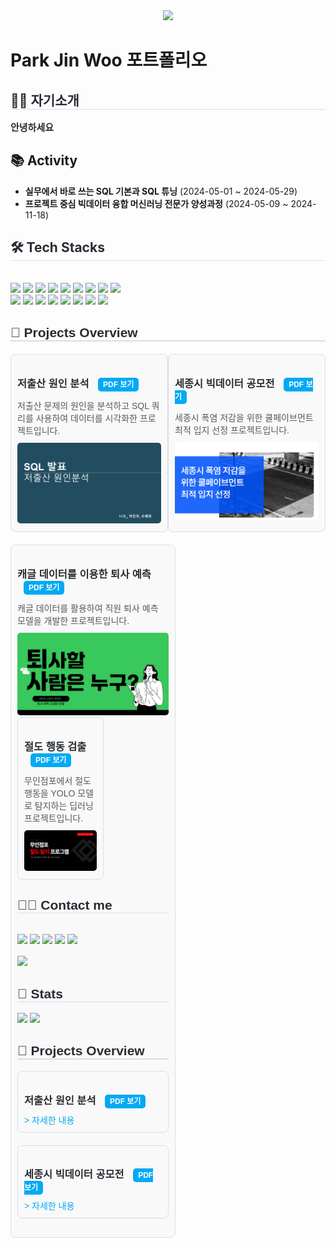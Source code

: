 <div align="center">
    <!-- 인사 이미지 -->
    <img src="https://capsule-render.vercel.app/api?type=soft&color=0:64af69,100:4fa15f&height=180&text=Hello!%20👋%20%20%20Welcome%20to%20my%20GitHub.%20&animation=twinkling&fontColor=ffffff&fontSize=50" />
</div>

<!-- Park Jin Woo 포트폴리오 텍스트 -->
<div style="text-align: left; font-size: 24px; font-weight: bold; margin-top: 20px; color: #282d33;">
</div>

# Park Jin Woo 포트폴리오

<!-- 자기소개 섹션 -->
<div style="text-align: left;"> 
    <h2 style="border-bottom: 1px solid #d8dee4; color: #282d33;"> 🙋‍♂️ 자기소개 </h2>  
    <div style="font-weight: 700; font-size: 15px; text-align: left; color: #282d33;"> 안녕하세요 </div> 
</div>



## 📚 Activity
- **실무에서 바로 쓰는 SQL 기본과 SQL 튜닝** (2024-05-01 ~ 2024-05-29)
- **프로젝트 중심 빅데이터 융합 머신러닝 전문가 양성과정** (2024-05-09 ~ 2024-11-18)

<!-- Tech Stacks 섹션 -->
<div style="text-align: left;">
    <h2 style="border-bottom: 1px solid #d8dee4; color: #282d33;"> 🛠️ Tech Stacks </h2> <br> 
    <div style="text-align: left;"> 
        <img src="https://img.shields.io/badge/PyTorch-EE4C2C?style=flat&logo=PyTorch&logoColor=white">
        <img src="https://img.shields.io/badge/MongoDB-47A248?style=flat&logo=MongoDB&logoColor=white">
        <img src="https://img.shields.io/badge/Linux-FCC624?style=flat&logo=Linux&logoColor=white">
        <img src="https://img.shields.io/badge/Oracle-F80000?style=flat&logo=Oracle&logoColor=white">
        <img src="https://img.shields.io/badge/Notion-000000?style=flat&logo=Notion&logoColor=white">
        <img src="https://img.shields.io/badge/Python-3776AB?style=flat&logo=Python&logoColor=white">
        <img src="https://img.shields.io/badge/Tensorflow-FF6F00?style=flat&logo=Tensorflow&logoColor=white">
        <img src="https://img.shields.io/badge/Hadoop-66CCFF?style=flat&logo=Hadoop&logoColor=white">
        <img src="https://img.shields.io/badge/Hive-FFB81C?style=flat&logo=Hive&logoColor=white"><br/>
        <img src="https://img.shields.io/badge/Tableau-E97627?style=flat&logo=Tableau&logoColor=white">  
        <img src="https://img.shields.io/badge/Pandas-150458?style=flat&logo=pandas&logoColor=white">
        <img src="https://img.shields.io/badge/Numpy-013243?style=flat&logo=numpy&logoColor=white">
        <img src="https://img.shields.io/badge/Matplotlib-3776AB?style=flat&logo=python&logoColor=white">
        <img src="https://img.shields.io/badge/SHAP-0096C7?style=flat&logoColor=white">
        <img src="https://img.shields.io/badge/OpenCV-5C3EE8?style=flat&logo=opencv&logoColor=white">
        <img src="https://img.shields.io/badge/Tkinter-003366?style=flat&logo=python&logoColor=white">
        <img src="https://img.shields.io/badge/YOLO-000000?style=flat&logo=YOLO&logoColor=white">
    </div>
</div>




<!-- Projects 섹션 -->
<div style="font-family: Arial, sans-serif; margin-top: 30px;">
  <h2 style="border-bottom: 2px solid #d8dee4; color: #282d33;">📂 Projects Overview</h2>
  
  <!-- 첫 번째 행 -->
  <div style="display: flex; justify-content: space-between; margin-top: 20px;">
    <!-- Project 1 -->
    <div style="width: 48%; border: 1px solid #d8dee4; border-radius: 8px; padding: 10px; background-color: #f9f9f9;">
      <h3 style="margin-bottom: 10px; color: #282d33;">
        저출산 원인 분석 
        <a href="https://github.com/jinjin7766/Portfolio/blob/main/11%EC%A1%B0_%EB%B0%95%EC%A7%84%EC%9A%B0_%EC%A1%B0%ED%98%9C%EC%A0%95.pdf" style="text-decoration: none; color: white; background-color: #03A9F4; padding: 4px 8px; border-radius: 5px; font-size: 12px; margin-left: 10px;">PDF 보기</a>
      </h3>
      <p style="font-size: 14px; color: #585858; margin-bottom: 10px;">
        저출산 문제의 원인을 분석하고 SQL 쿼리를 사용하여 데이터를 시각화한 프로젝트입니다.
      </p>
      <a href="https://github.com/jinjin7766/Portfolio/blob/main/11%EC%A1%B0_%EB%B0%95%EC%A7%84%EC%9A%B0_%EC%A1%B0%ED%98%9C%EC%A0%95.pdf">
        <img src="https://github.com/jinjin7766/Portfolio/blob/main/SQL_%ED%91%9C%EC%A7%80.png" alt="SQL Project" style="width: 100%; height: auto; border-radius: 5px;">
      </a>
    </div>
    <!-- Project 2 -->
    <div style="width: 48%; border: 1px solid #d8dee4; border-radius: 8px; padding: 10px; background-color: #f9f9f9;">
      <h3 style="margin-bottom: 10px; color: #282d33;">
        세종시 빅데이터 공모전 
        <a href="https://github.com/jinjin7766/Portfolio/blob/main/%EC%84%B8%EC%A2%85%EC%8B%9C_%ED%8F%AD%EC%97%BC_%EC%A0%80%EA%B0%90%EC%9D%84_%EC%9C%84%ED%95%9C_%EC%BF%A8%ED%8E%98%EC%9D%B4%EB%B8%8C%EB%A8%BC%ED%8A%B8_%EC%B5%9C%EC%A0%81_%EC%9E%85%EC%A7%80_%EC%84%A0%EC%A0%95.pdf" style="text-decoration: none; color: white; background-color: #03A9F4; padding: 4px 8px; border-radius: 5px; font-size: 12px; margin-left: 10px;">PDF 보기</a>
      </h3>
      <p style="font-size: 14px; color: #585858; margin-bottom: 10px;">
        세종시 폭염 저감을 위한 쿨페이브먼트 최적 입지 선정 프로젝트입니다.
      </p>
      <a href="https://github.com/jinjin7766/Portfolio/blob/main/%EC%84%B8%EC%A2%85%EC%8B%9C_%ED%8F%AD%EC%97%BC_%EC%A0%80%EA%B0%90%EC%9D%84_%EC%9C%84%ED%95%9C_%EC%BF%A8%ED%8E%98%EC%9D%B4%EB%B8%8C%EB%A8%BC%ED%8A%B8_%EC%B5%9C%EC%A0%81_%EC%9E%85%EC%A7%80_%EC%84%A0%EC%A0%95.pdf">
        <img src="https://github.com/jinjin7766/Portfolio/blob/main/%EA%B3%B5%EB%AA%A8%EC%A0%84_%ED%91%9C%EC%A7%80.png" alt="Cool Pavement Project" style="width: 100%; height: auto; border-radius: 5px;">
      </a>
    </div>
  </div>

  <!-- 두 번째 행 -->
  <div style="display: flex; justify-content: space-between; margin-top: 20px;">
    <!-- Project 3 -->
    <div style="width: 48%; border: 1px solid #d8dee4; border-radius: 8px; padding: 10px; background-color: #f9f9f9;">
      <h3 style="margin-bottom: 10px; color: #282d33;">
        캐글 데이터를 이용한 퇴사 예측 
        <a href="https://github.com/jinjin7766/Portfolio/blob/main/%ED%94%BC%EB%93%9C%EB%B0%B1_%ED%9B%84_%EC%B5%9C%EC%A2%85_%ED%87%B4%EC%82%AC%EC%9E%90%EC%98%88%EC%B8%A1.pdf" style="text-decoration: none; color: white; background-color: #03A9F4; padding: 4px 8px; border-radius: 5px; font-size: 12px; margin-left: 10px;">PDF 보기</a>
      </h3>
      <p style="font-size: 14px; color: #585858; margin-bottom: 10px;">
        캐글 데이터를 활용하여 직원 퇴사 예측 모델을 개발한 프로젝트입니다.
      </p>
      <a href="https://github.com/jinjin7766/Portfolio/blob/main/%ED%94%BC%EB%93%9C%EB%B0%B1_%ED%9B%84_%EC%B5%9C%EC%A2%85_%ED%87%B4%EC%82%AC%EC%9E%90%EC%98%88%EC%B8%A1.pdf">
        <img src="https://github.com/jinjin7766/Portfolio/blob/main/%ED%87%B4%EC%82%AC%EC%98%88%EC%B8%A1_%ED%91%9C%EC%A7%80.png" alt="Employee Turnover Project" style="width: 100%; height: auto; border-radius: 5px;">
      </a>
<!-- Project 4 -->
<div style="width: 48%; border: 1px solid #d8dee4; border-radius: 8px; padding: 10px; background-color: #f9f9f9;">
  <h3 style="margin-bottom: 10px; color: #282d33;">
    절도 행동 검출
    <a href="https://github.com/jinjin7766/Portfolio/blob/main/%EB%AC%B4%EC%9D%B8%EC%A0%90%ED%8F%AC_%EC%A0%88%EB%8F%84%ED%83%90%EC%A7%80_%ED%94%84%EB%A1%9C%EA%B7%B8%EB%9E%A8.pdf" style="text-decoration: none; color: white; background-color: #03A9F4; padding: 4px 8px; border-radius: 5px; font-size: 12px; margin-left: 10px;">PDF 보기</a>
  </h3>
  <p style="font-size: 14px; color: #585858; margin-bottom: 10px;">
    무인점포에서 절도 행동을 YOLO 모델로 탐지하는 딥러닝 프로젝트입니다.
  </p>
  <a href="https://github.com/jinjin7766/Portfolio/blob/main/%EB%AC%B4%EC%9D%B8%EC%A0%90%ED%8F%AC_%EC%A0%88%EB%8F%84%ED%83%90%EC%A7%80_%ED%94%84%EB%A1%9C%EA%B7%B8%EB%9E%A8.pdf">
    <img src="https://github.com/jinjin7766/Portfolio/blob/main/%EC%A0%88%EB%8F%84%ED%83%90%EC%A7%80_%ED%91%9C%EC%A7%80.png" alt="Theft Detection Project" style="width: 100%; height: auto; border-radius: 5px;">
  </a>
</div>



<!-- Contact 섹션 -->
<div style="text-align: left;">
    <h2 style="border-bottom: 1px solid #d8dee4; color: #282d33;"> 🧑‍💻 Contact me </h2> <br> 
    <div style="text-align: left;"> 
        <a href="mailto:jinjin776683@gmail.com"><img src="https://img.shields.io/badge/Gmail-EA4335?style=flat&logo=Gmail&logoColor=white"></a>
        <a href="#"><img src="https://img.shields.io/badge/Notion-000000?style=flat&logo=Notion&logoColor=white"></a>
        <a href="#"><img src="https://img.shields.io/badge/Instagram-E4405F?style=flat&logo=Instagram&logoColor=white"></a>
        <a href="https://www.linkedin.com/in/%EC%A7%84%EC%9A%B0-%EB%B0%95-184996333/"><img src="https://img.shields.io/badge/LinkedIn-0077B5?style=flat&logo=LinkedIn&logoColor=white"></a>
        <a href="mailto:jinjin7766@naver.com"><img src="https://img.shields.io/badge/Naver-03C75A?style=flat&logo=Naver&logoColor=white"></a>
    </div>  
    <br> 
    <div style="text-align: left;"> 
        <a href="https://hits.seeyoufarm.com">
            <img src="https://hits.seeyoufarm.com/api/count/incr/badge.svg?url=https%3A%2F%2Fgithub.com%2Fjinjin7766%2F&count_bg=%23000000&title_bg=%23000000&icon=github.svg&icon_color=%23FFFFFF&title=GitHub&edge_flat=false"/>
        </a>
    </div> 
</div>


<!-- Stats 섹션 -->
<div style="text-align: left;"> 
    <h2 style="border-bottom: 1px solid #d8dee4; color: #282d33;"> 🏅 Stats </h2> 
    <div style="text-align: left;"> 
        <img src="https://github-readme-stats.vercel.app/api?username=jinjin7766&bg_color=180,ffffff,00000000&title_color=000000&text_color=000000"/>
        <img src="https://github-readme-stats.vercel.app/api/top-langs/?username=jinjin7766&layout=compact&bg_color=180,ffffff,00000000&title_color=000000&text_color=000000"/>
    </div> 
</div>





<div style="font-family: Arial, sans-serif; margin-top: 30px;">
  <h2 style="border-bottom: 2px solid #d8dee4; color: #282d33;">📂 Projects Overview</h2>

  <!-- 첫 번째 프로젝트 -->
  <div style="margin-bottom: 20px; border: 1px solid #d8dee4; border-radius: 8px; padding: 10px; background-color: #f9f9f9;">
    <h3 style="color: #282d33; margin-bottom: 10px;">
      저출산 원인 분석
      <a href="https://github.com/jinjin7766/Portfolio/blob/main/11%EC%A1%B0_%EB%B0%95%EC%A7%84%EC%9A%B0_%EC%A1%B0%ED%98%9C%EC%A0%95.pdf" style="text-decoration: none; color: white; background-color: #03A9F4; padding: 4px 8px; border-radius: 5px; font-size: 12px; margin-left: 10px;">PDF 보기</a>
    </h3>
    <a onclick="toggleDetails('details1')" style="color: #03A9F4; text-decoration: none; cursor: pointer;">> 자세한 내용</a>
    <div id="details1" style="display: none; margin-top: 10px; color: #585858;">
      <p>
        이 프로젝트는 저출산 문제의 원인을 데이터 기반으로 분석하였습니다. 주요 작업:
        <ul>
          <li>SQL 쿼리를 활용한 데이터 전처리</li>
          <li>Tableau를 이용한 데이터 시각화</li>
          <li>정책 제안 및 보고서 작성</li>
        </ul>
      </p>
    </div>
  </div>

  <!-- 두 번째 프로젝트 -->
  <div style="margin-bottom: 20px; border: 1px solid #d8dee4; border-radius: 8px; padding: 10px; background-color: #f9f9f9;">
    <h3 style="color: #282d33; margin-bottom: 10px;">
      세종시 빅데이터 공모전
      <a href="https://github.com/jinjin7766/Portfolio/blob/main/%EC%84%B8%EC%A2%85%EC%8B%9C_%ED%8F%AD%EC%97%BC_%EC%A0%80%EA%B0%90%EC%9D%84_%EC%9C%84%ED%95%9C_%EC%BF%A8%ED%8E%98%EC%9D%B4%EB%B8%8C%EB%A8%BC%ED%8A%B8_%EC%B5%9C%EC%A0%81_%EC%9E%85%EC%A7%80_%EC%84%A0%EC%A0%95.pdf" style="text-decoration: none; color: white; background-color: #03A9F4; padding: 4px 8px; border-radius: 5px; font-size: 12px; margin-left: 10px;">PDF 보기</a>
    </h3>
    <a onclick="toggleDetails('details2')" style="color: #03A9F4; text-decoration: none; cursor: pointer;">> 자세한 내용</a>
    <div id="details2" style="display: none; margin-top: 10px; color: #585858;">
      <p>
        세종시 폭염 저감을 위한 쿨페이브먼트 설치 최적 입지 선정 프로젝트입니다. 주요 작업:
        <ul>
          <li>Python과 Pandas를 활용한 데이터 분석</li>
          <li>Tableau를 이용한 데이터 시각화</li>
          <li>지역별 열섬 현상 분석</li>
        </ul>
      </p>
    </div>
  </div>
</div>

<script>
  function toggleDetails(id) {
    const details = document.getElementById(id);
    if (details.style.display === "none") {
      details.style.display = "block";
    } else {
      details.style.display = "none";
    }
  }
</script>

